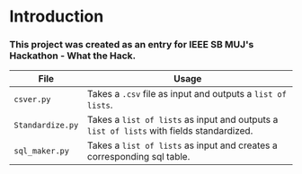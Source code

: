 # Introduction
### This project was created as an entry for IEEE SB MUJ's Hackathon - What the Hack.

<!--- List of files:
- ` => takes csv file as input and creates sql table.`
- `sql_maker.py => takes csv file as input and creates sql table.` --->

| File | Usage |
| ------ | ------ |
| `csver.py` | Takes a `.csv` file as input and outputs a `list of lists`. |
| `Standardize.py` | Takes a `list of lists` as input and outputs a `list of lists` with fields standardized. |
| `sql_maker.py` | Takes a `list of lists` as input and creates a corresponding sql table. |
